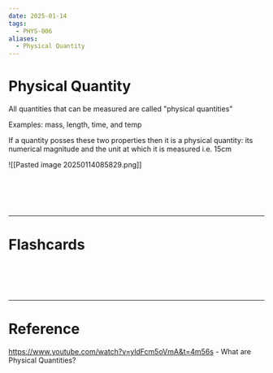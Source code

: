 ```yaml
---
date: 2025-01-14
tags:
  - PHYS-006
aliases:
  - Physical Quantity
---
```

# Physical Quantity
All quantities that can be measured are called "physical quantities"

Examples: mass, length, time, and temp

If a quantity posses these two properties then it is a physical quantity: its numerical magnitude and the unit at which it is measured i.e. 15cm

![[Pasted image 20250114085829.png]]
# ‌
---
# Flashcards


# ‌
---
# Reference
https://www.youtube.com/watch?v=yldFcm5oVmA&t=4m56s - What are Physical Quantities?